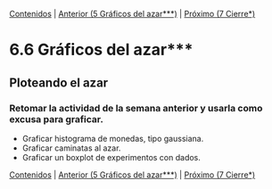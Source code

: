 [Contenidos](../Contenidos.md) \| [Anterior (5 Gráficos del azar***)](05_gráficos_del_azar.md) \| [Próximo (7 Cierre*)](07_Cierre.md)

# 6.6 Gráficos del azar***

## Ploteando el azar

### Retomar la actividad de la semana anterior y usarla como excusa para graficar.

- Graficar histograma de monedas, tipo gaussiana.
- Graficar caminatas al azar.
- Graficar un boxplot de experimentos con dados.



[Contenidos](../Contenidos.md) \| [Anterior (5 Gráficos del azar***)](05_gráficos_del_azar.md) \| [Próximo (7 Cierre*)](07_Cierre.md)

